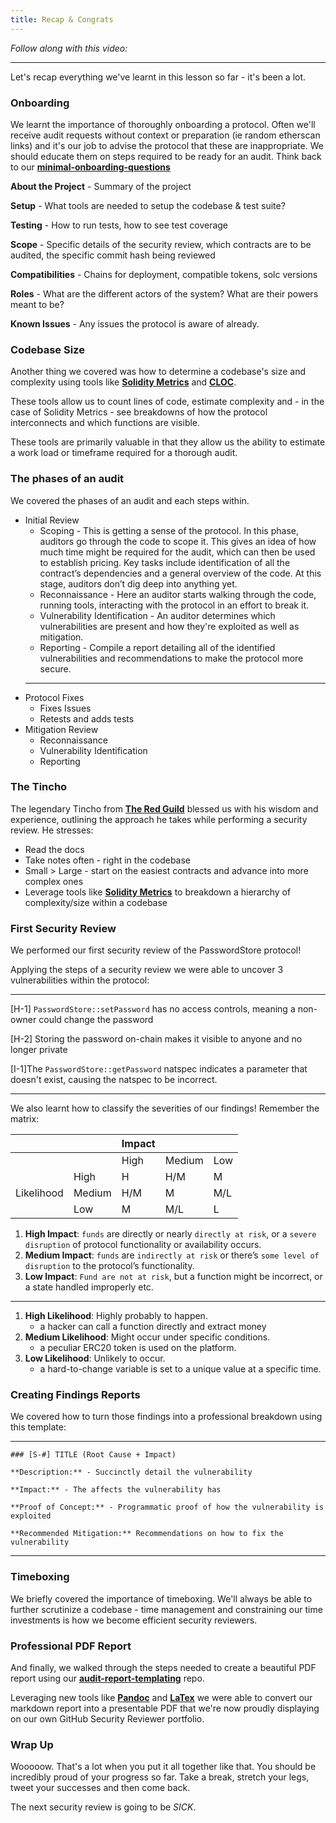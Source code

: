 ```yaml
---
title: Recap & Congrats
---
```


_Follow along with this video:_

---

Let's recap everything we've learnt in this lesson so far - it's been a lot.

### Onboarding

We learnt the importance of thoroughly onboarding a protocol. Often we'll receive audit requests without context or preparation (ie random etherscan links) and it's our job to advise the protocol that these are inappropriate. We should educate them on steps required to be ready for an audit. Think back to our [**minimal-onboarding-questions**](https://github.com/Steiner-254/PasswordStore-Audit/blob/main/minimal-onboarding-questions.md)

**About the Project** - Summary of the project

**Setup** - What tools are needed to setup the codebase & test suite?

**Testing** - How to run tests, how to see test coverage

**Scope** - Specific details of the security review, which contracts are to be audited, the specific commit hash being reviewed

**Compatibilities** - Chains for deployment, compatible tokens, solc versions

**Roles** - What are the different actors of the system? What are their powers meant to be?

**Known Issues** - Any issues the protocol is aware of already.

### Codebase Size

Another thing we covered was how to determine a codebase's size and complexity using tools like [**Solidity Metrics**](https://marketplace.visualstudio.com/items?itemName=tintinweb.solidity-metrics) and [**CLOC**](https://github.com/AlDanial/cloc).

These tools allow us to count lines of code, estimate complexity and - in the case of Solidity Metrics - see breakdowns of how the protocol interconnects and which functions are visible.

These tools are primarily valuable in that they allow us the ability to estimate a work load or timeframe required for a thorough audit.

### The phases of an audit

We covered the phases of an audit and each steps within.

- Initial Review
  - Scoping - This is getting a sense of the protocol. In this phase, auditors go through the code to scope it. This gives an idea of how much time might be required for the audit, which can then be used to establish pricing. Key tasks include identification of all the contract’s dependencies and a general overview of the code. At this stage, auditors don’t dig deep into anything yet.
  - Reconnaissance - Here an auditor starts walking through the code, running tools, interacting with the protocol in an effort to break it.
  - Vulnerability Identification - An auditor determines which vulnerabilities are present and how they're exploited as well as mitigation.
  - Reporting - Compile a report detailing all of the identified vulnerabilities and recommendations to make the protocol more secure.
  ***
- Protocol Fixes
  - Fixes Issues
  - Retests and adds tests
- Mitigation Review
  - Reconnaissance
  - Vulnerability Identification
  - Reporting

### The Tincho

The legendary Tincho from [**The Red Guild**](https://blog.theredguild.org/) blessed us with his wisdom and experience, outlining the approach he takes while performing a security review. He stresses:

- Read the docs
- Take notes often - right in the codebase
- Small > Large - start on the easiest contracts and advance into more complex ones
- Leverage tools like [**Solidity Metrics**](https://marketplace.visualstudio.com/items?itemName=tintinweb.solidity-metrics) to breakdown a hierarchy of complexity/size within a codebase

### First Security Review

We performed our first security review of the PasswordStore protocol!

Applying the steps of a security review we were able to uncover 3 vulnerabilities within the protocol:

---

[H-1] `PasswordStore::setPassword` has no access controls, meaning a non-owner could change the password

[H-2] Storing the password on-chain makes it visible to anyone and no longer private

[I-1]The `PasswordStore::getPassword` natspec indicates a parameter that doesn't exist, causing the natspec to be incorrect.

---

We also learnt how to classify the severities of our findings! Remember the matrix:

|            |        | Impact |        |     |
| ---------- | ------ | ------ | ------ | --- |
|            |        | High   | Medium | Low |
|            | High   | H      | H/M    | M   |
| Likelihood | Medium | H/M    | M      | M/L |
|            | Low    | M      | M/L    | L   |

1. **High Impact**: `funds` are directly or nearly `directly at risk`, or a `severe disruption` of protocol functionality or availability occurs.
2. **Medium Impact**: `funds` are `indirectly at risk` or there’s `some level of disruption` to the protocol’s functionality.
3. **Low Impact**: `Fund are not at risk`, but a function might be incorrect, or a state handled improperly etc.

---

1. **High Likelihood**: Highly probably to happen.
   - a hacker can call a function directly and extract money
2. **Medium Likelihood**: Might occur under specific conditions.
   - a peculiar ERC20 token is used on the platform.
3. **Low Likelihood**: Unlikely to occur.
   - a hard-to-change variable is set to a unique value at a specific time.

### Creating Findings Reports

We covered how to turn those findings into a professional breakdown using this template:

---

```
### [S-#] TITLE (Root Cause + Impact)

**Description:** - Succinctly detail the vulnerability

**Impact:** - The affects the vulnerability has

**Proof of Concept:** - Programmatic proof of how the vulnerability is exploited

**Recommended Mitigation:** Recommendations on how to fix the vulnerability
```

---

### Timeboxing

We briefly covered the importance of timeboxing. We'll always be able to further scrutinize a codebase - time management and constraining our time investments is how we become efficient security reviewers.

### Professional PDF Report

And finally, we walked through the steps needed to create a beautiful PDF report using our [**audit-report-templating**](https://github.com/Cyfrin/audit-report-templating) repo.

Leveraging new tools like [**Pandoc**](https://pandoc.org/installing.html) and [**LaTex**](https://www.latex-project.org/) we were able to convert our markdown report into a presentable PDF that we're now proudly displaying on our own GitHub Security Reviewer portfolio.

### Wrap Up

Wooooow. That's a lot when you put it all together like that. You should be incredibly proud of your progress so far. Take a break, stretch your legs, tweet your successes and then come back.

The next security review is going to be _SICK_.
